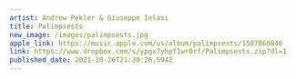 ```yaml
---
artist: Andrew Pekler & Giuseppe Ielasi
title: Palimpsests
new_image: /images/palimpsests.jpg
apple_link: https://music.apple.com/us/album/palimpsests/1587060846
link: https://www.dropbox.com/s/ypgx7yhpf1wr0rf/Palimpsests.zip?dl=1
published_date: 2021-10-26T21:30:26.594Z
---
```

